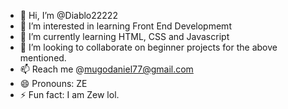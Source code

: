 - 👋 Hi, I’m @Diablo22222
- 👀 I’m interested in learning Front End Developmemt
- 🌱 I’m currently learning HTML, CSS and Javascript
- 💞️ I’m looking to collaborate on beginner projects for the above mentioned.
- 📫 Reach me @mugodaniel77@gmail.com
- 😄 Pronouns: ZE
- ⚡ Fun fact: I am Zew lol.

<!---
Diablo22222/Diablo22222 is a ✨ special ✨ repository because its `README.md` (this file) appears on your GitHub profile.
You can click the Preview link to take a look at your changes.
--->
